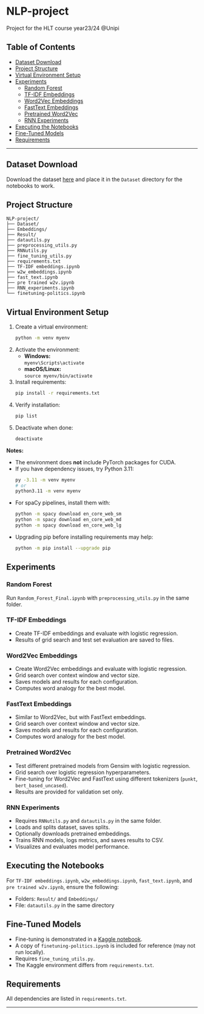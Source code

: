 # NLP-project
Project for the HLT course year23/24 @Unipi 
## Table of Contents

- [Dataset Download](#dataset-download)
- [Project Structure](#project-structure)
- [Virtual Environment Setup](#virtual-environment-setup)
- [Experiments](#experiments)
  - [Random Forest](#random-forest)
  - [TF-IDF Embeddings](#tf-idf-embeddings)
  - [Word2Vec Embeddings](#word2vec-embeddings)
  - [FastText Embeddings](#fasttext-embeddings)
  - [Pretrained Word2Vec](#pretrained-word2vec)
  - [RNN Experiments](#rnn-experiments)
- [Executing the Notebooks](#executing-the-notebooks)
- [Fine-Tuned Models](#fine-tuned-models)
- [Requirements](#requirements)

---

## Dataset Download

Download the dataset [here](https://drive.google.com/file/d/1mLmE6wP83fMDvHHUIXYHxaPGhAI1iPNx/view?usp=sharing) and place it in the `Dataset` directory for the notebooks to work.

## Project Structure

```
NLP-project/
├── Dataset/
├── Embeddings/
├── Result/
├── datautils.py
├── preprocessing_utils.py
├── RNNutils.py
├── fine_tuning_utils.py
├── requirements.txt
├── TF-IDF embeddings.ipynb
├── w2w_embeddings.ipynb
├── fast_text.ipynb
├── pre trained w2v.ipynb
├── RNN_experiments.ipynb
└── finetuning-politics.ipynb
```

## Virtual Environment Setup

1. Create a virtual environment:
   ```bash
   python -m venv myenv
   ```
2. Activate the environment:
   - **Windows:**  
     `myenv\Scripts\activate`
   - **macOS/Linux:**  
     `source myenv/bin/activate`
3. Install requirements:
   ```bash
   pip install -r requirements.txt
   ```
4. Verify installation:
   ```bash
   pip list
   ```
5. Deactivate when done:
   ```bash
   deactivate
   ```

**Notes:**
- The environment does **not** include PyTorch packages for CUDA.
- If you have dependency issues, try Python 3.11:
  ```bash
  py -3.11 -m venv myenv
  # or
  python3.11 -m venv myenv
  ```
- For spaCy pipelines, install them with:
  ```bash
  python -m spacy download en_core_web_sm
  python -m spacy download en_core_web_md
  python -m spacy download en_core_web_lg
  ```
- Upgrading pip before installing requirements may help:
  ```bash
  python -m pip install --upgrade pip
  ```

## Experiments

### Random Forest

Run `Random_Forest_Final.ipynb` with `preprocessing_utils.py` in the same folder.

### TF-IDF Embeddings

- Create TF-IDF embeddings and evaluate with logistic regression.
- Results of grid search and test set evaluation are saved to files.

### Word2Vec Embeddings

- Create Word2Vec embeddings and evaluate with logistic regression.
- Grid search over context window and vector size.
- Saves models and results for each configuration.
- Computes word analogy for the best model.

### FastText Embeddings

- Similar to Word2Vec, but with FastText embeddings.
- Grid search over context window and vector size.
- Saves models and results for each configuration.
- Computes word analogy for the best model.

### Pretrained Word2Vec

- Test different pretrained models from Gensim with logistic regression.
- Grid search over logistic regression hyperparameters.
- Fine-tuning for Word2Vec and FastText using different tokenizers (`punkt`, `bert_based_uncased`).
- Results are provided for validation set only.

### RNN Experiments

- Requires `RNNutils.py` and `datautils.py` in the same folder.
- Loads and splits dataset, saves splits.
- Optionally downloads pretrained embeddings.
- Trains RNN models, logs metrics, and saves results to CSV.
- Visualizes and evaluates model performance.

## Executing the Notebooks

For `TF-IDF embeddings.ipynb`, `w2w_embeddings.ipynb`, `fast_text.ipynb`, and `pre trained w2v.ipynb`, ensure the following:
- Folders: `Result/` and `Embeddings/`
- File: `datautils.py` in the same directory

## Fine-Tuned Models

- Fine-tuning is demonstrated in a [Kaggle notebook](https://www.kaggle.com/code/saulurso/finetuning-politics).
- A copy of `finetuning-politics.ipynb` is included for reference (may not run locally).
- Requires `fine_tuning_utils.py`.
- The Kaggle environment differs from `requirements.txt`.

## Requirements

All dependencies are listed in `requirements.txt`.

---